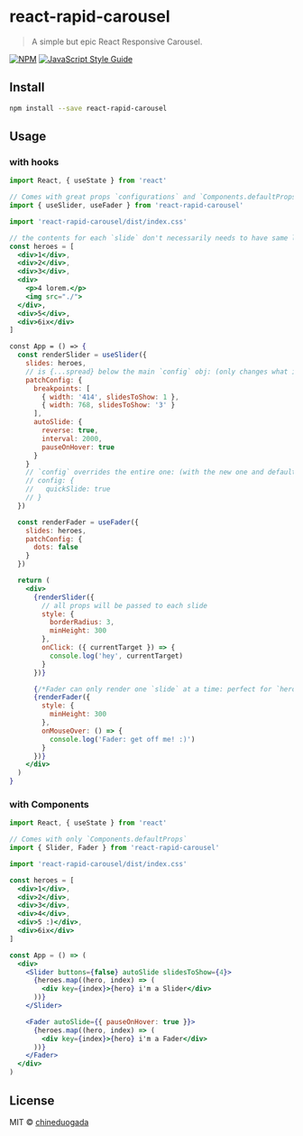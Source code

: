 # react-rapid-carousel

> A simple but epic React Responsive Carousel.

[![NPM](https://img.shields.io/npm/v/react-rapid-carousel.svg)](https://www.npmjs.com/package/react-rapid-carousel) [![JavaScript Style Guide](https://img.shields.io/badge/code_style-standard-brightgreen.svg)](https://standardjs.com)

## Install

```bash
npm install --save react-rapid-carousel
```

## Usage

### with hooks

```jsx
import React, { useState } from 'react'

// Comes with great props `configurations` and `Components.defaultProps`
import { useSlider, useFader } from 'react-rapid-carousel'

import 'react-rapid-carousel/dist/index.css'

// the contents for each `slide` don't necessarily needs to have same length. All you should care is the "height" or "minHeight" css properties in order to give a specific UI resemblance.
const heroes = [
  <div>1</div>,
  <div>2</div>,
  <div>3</div>,
  <div>
    <p>4 lorem.</p>
    <img src="./">
  </div>,
  <div>5</div>,
  <div>6ix</div>
]

const App = () => {
  const renderSlider = useSlider({
    slides: heroes,
    // is {...spread} below the main `config` obj: (only changes what is specified) !
    patchConfig: {
      breakpoints: [
        { width: '414', slidesToShow: 1 },
        { width: 768, slidesToShow: '3' }
      ],
      autoSlide: {
        reverse: true,
        interval: 2000,
        pauseOnHover: true
      }
    }
    // `config` overrides the entire one: (with the new one and defaultProps from the Component) !!!
    // config: {
    //   quickSlide: true
    // }
  })

  const renderFader = useFader({
    slides: heroes,
    patchConfig: {
      dots: false
    }
  })

  return (
    <div>
      {renderSlider({
        // all props will be passed to each slide
        style: {
          borderRadius: 3,
          minHeight: 300
        },
        onClick: ({ currentTarget }) => {
          console.log('hey', currentTarget)
        }
      })}

      {/*Fader can only render one `slide` at a time: perfect for `heroes`, `headers`, etc... */}
      {renderFader({
        style: {
          minHeight: 300
        },
        onMouseOver: () => {
          console.log('Fader: get off me! :)')
        }
      })}
    </div>
  )
}
```

### with Components

```jsx
import React, { useState } from 'react'

// Comes with only `Components.defaultProps`
import { Slider, Fader } from 'react-rapid-carousel'

import 'react-rapid-carousel/dist/index.css'

const heroes = [
  <div>1</div>,
  <div>2</div>,
  <div>3</div>,
  <div>4</div>,
  <div>5 :)</div>,
  <div>6ix</div>
]

const App = () => (
  <div>
    <Slider buttons={false} autoSlide slidesToShow={4}>
      {heroes.map((hero, index) => (
        <div key={index}>{hero} i'm a Slider</div>
      ))}
    </Slider>

    <Fader autoSlide={{ pauseOnHover: true }}>
      {heroes.map((hero, index) => (
        <div key={index}>{hero} i'm a Fader</div>
      ))}
    </Fader>
  </div>
)
```

## License

MIT © [chineduogada](https://github.com/chineduogada)
